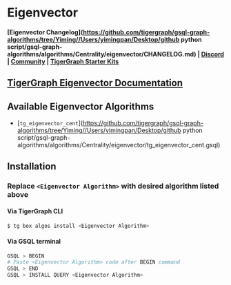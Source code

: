 
# Eigenvector

#### [Eigenvector Changelog](https://github.com/tigergraph/gsql-graph-algorithms/tree/Yiming//Users/yimingpan/Desktop/github python script/gsql-graph-algorithms/algorithms/Centrality/eigenvector/CHANGELOG.md) | [Discord](https://discord.gg/vFbmPyvJJN) | [Community](https://community.tigergraph.com) | [TigerGraph Starter Kits](https://github.com/zrougamed/TigerGraph-Starter-Kits-Parser)

## [TigerGraph Eigenvector Documentation](https://docs.tigergraph.com/tigergraph-platform-overview/graph-algorithm-library#N/A)

## Available Eigenvector Algorithms 

* [`tg_eigenvector_cent`](https://github.com/tigergraph/gsql-graph-algorithms/tree/Yiming//Users/yimingpan/Desktop/github python script/gsql-graph-algorithms/algorithms/Centrality/eigenvector/tg_eigenvector_cent.gsql)

## Installation 

### Replace `<Eigenvector Algorithm>` with desired algorithm listed above 

#### Via TigerGraph CLI

```bash
$ tg box algos install <Eigenvector Algorithm>
```

#### Via GSQL terminal

```bash
GSQL > BEGIN
# Paste <Eigenvector Algorithm> code after BEGIN command
GSQL > END 
GSQL > INSTALL QUERY <Eigenvector Algorithm>
```